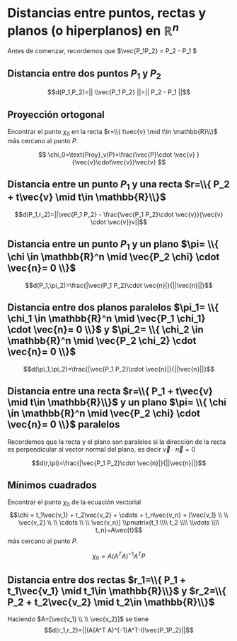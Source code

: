 # Distancias entre puntos, rectas y planos (o hiperplanos) en $\mathbb{R}^n$ 

Antes de comenzar, recordemos que $\vec{P_1P_2} = P_2 - P_1 $
 

## Distancia entre dos puntos $P_1$ y $P_2$

$$d(P_1,P_2)=|| \\vec{P_1 P_2} ||=|| P_2 - P_1 ||$$

## Proyección ortogonal
Encontrar el punto  $\chi_0$ en la recta $r=\\{ t\vec{v} \mid t\in \mathbb{R}\\}$ más cercano al punto $P$.


$$ \chi_0=\text{Proy}_v(P)=\frac{\vec{P}\cdot \vec{v} }{\vec{v}\cdot\vec{v}}\vec{v} $$

## Distancia entre un punto $P_1$ y una recta $r=\\{ P_2 + t\vec{v} \mid t\in \mathbb{R}\\}$ 

$$d(P_1,r_2)=||\vec{P_1 P_2} - \frac{\vec{P_1 P_2}\cdot \vec{v}}{\vec{v} \cdot \vec{v}}v||$$ 

## Distancia entre un punto $P_1$ y un plano $\pi= \\{ \chi \in \mathbb{R}^n \mid \vec{P_2 \chi} \cdot \vec{n}= 0 \\}$ 

$$d(P_1,\pi_2)=\frac{|\vec{P_1 P_2}\cdot \vec{n}|}{||\vec{n}||}$$

## Distancia entre dos planos paralelos $\pi_1= \\{ \chi_1 \in \mathbb{R}^n \mid \vec{P_1 \chi_1} \cdot \vec{n}= 0 \\}$ y $\pi_2= \\{ \chi_2 \in \mathbb{R}^n \mid \vec{P_2 \chi_2} \cdot \vec{n}= 0 \\}$ 

$$d(\pi_1,\pi_2)=\frac{|\vec{P_1 P_2}\cdot \vec{n}|}{||\vec{n}||}$$

## Distancia entre una recta $r=\\{ P_1 + t\vec{v} \mid t\in \mathbb{R}\\}$   y un plano $\pi= \\{ \chi \in \mathbb{R}^n \mid \vec{P_2 \chi} \cdot \vec{n}= 0 \\}$ paralelos

Recordemos que la recta y el plano son paralelos si la dirección de la recta es perpendicular al vector normal del plano, es decir $\vec{v} \cdot \vec{n}= 0$

$$d(r,\pi)=\frac{|\vec{P_1 P_2}\cdot \vec{n}|}{||\vec{n}||}$$


## Mínimos cuadrados
Encontrar el punto $\chi_0$ de la ecuación vectorial $$\chi = t_1\vec{v_1} + t_2\vec{v_2} + \cdots + t_n\vec{v_n} = [\vec{v_1} \\ \\  \vec{v_2} \\ \\ \cdots \\ \\ \vec{v_n}]  \\pmatrix{t_1 \\\\ t_2 \\\\ \\vdots \\\\ t_n}=A\vec{t}$$  más cercano al punto $P$.

$$ \chi_0=A(A^T A)^{-1}A^TP$$

## Distancia entre dos rectas  $r_1=\\{ P_1 + t_1\vec{v_1} \mid t_1\in \mathbb{R}\\}$ y  $r_2=\\{ P_2 + t_2\vec{v_2} \mid t_2\in \mathbb{R}\\}$

Haciendo  $A=[\vec{v_1} \\ \\  \vec{v_2}]$ se tiene
$$d(r_1,r_2)=||(A(A^T A)^{-1}A^T-I)\vec{P_1P_2}||$$









